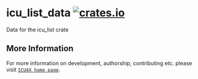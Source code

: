 # icu_list_data [![crates.io](https://img.shields.io/crates/v/icu_list_data)](https://crates.io/crates/icu_list_data)

Data for the icu_list crate

## More Information

For more information on development, authorship, contributing etc. please visit [`ICU4X home page`](https://github.com/unicode-org/icu4x).

